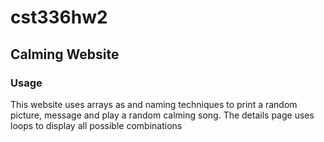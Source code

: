 # cst336hw2

## Calming Website

### Usage
This website uses arrays as and naming techniques to print a random picture, message and play a random calming song.
The details page uses loops to display all possible combinations
